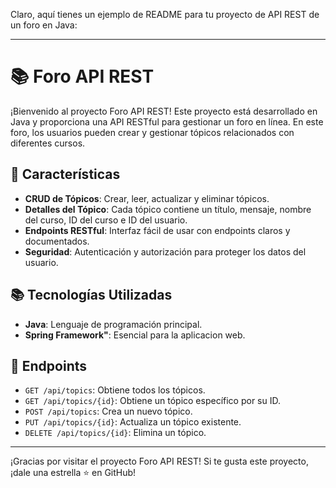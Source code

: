 Claro, aquí tienes un ejemplo de README para tu proyecto de API REST de un foro en Java:

---

# 📚 Foro API REST

¡Bienvenido al proyecto Foro API REST! Este proyecto está desarrollado en Java y proporciona una API RESTful para gestionar un foro en línea. En este foro, los usuarios pueden crear y gestionar tópicos relacionados con diferentes cursos.

## 🚀 Características

- **CRUD de Tópicos**: Crear, leer, actualizar y eliminar tópicos.
- **Detalles del Tópico**: Cada tópico contiene un título, mensaje, nombre del curso, ID del curso e ID del usuario.
- **Endpoints RESTful**: Interfaz fácil de usar con endpoints claros y documentados.
- **Seguridad**: Autenticación y autorización para proteger los datos del usuario.

## 📚 Tecnologías Utilizadas

- **Java**: Lenguaje de programación principal.
- **Spring Framework"**: Esencial para la aplicacion web.

## 📌 Endpoints

- `GET /api/topics`: Obtiene todos los tópicos.
- `GET /api/topics/{id}`: Obtiene un tópico específico por su ID.
- `POST /api/topics`: Crea un nuevo tópico.
- `PUT /api/topics/{id}`: Actualiza un tópico existente.
- `DELETE /api/topics/{id}`: Elimina un tópico.

---

¡Gracias por visitar el proyecto Foro API REST! Si te gusta este proyecto, ¡dale una estrella ⭐ en GitHub!
